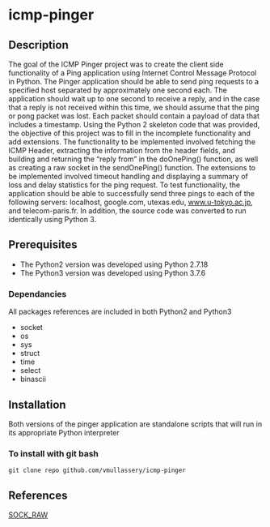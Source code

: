 # icmp-pinger

## Description
The goal of the ICMP Pinger project was to create the client side functionality of a Ping application using Internet Control Message Protocol in Python. The Pinger application should be able to send ping requests to a specified host separated by approximately one second each. The application should wait up to one second to receive a reply, and in the case that a reply is not received within this time, we should assume that the ping or pong packet was lost. Each packet should contain a payload of data that includes a timestamp. Using the Python 2 skeleton code that was provided, the objective of this project was to fill in the incomplete functionality and add extensions. The functionality to be implemented involved fetching the ICMP Header, extracting the information from the header fields, and building and returning the “reply from” in the doOnePing() function, as well as creating a raw socket in the sendOnePing() function. The extensions to be implemented involved timeout handling and displaying a summary of loss and delay statistics for the ping request. To test functionality, the application should be able to successfully send three pings to each of the following servers: localhost, google.com, utexas.edu, www.u-tokyo.ac.jp, and telecom-paris.fr. In addition, the source code was converted to run identically using Python 3.

## Prerequisites
- The Python2 version was developed using Python 2.7.18
- The Python3 version was developed using Python 3.7.6
### Dependancies
All packages references are included in both Python2 and Python3
- socket
- os
- sys
- struct
- time
- select
- binascii

## Installation
Both versions of the pinger application are standalone scripts that will run in its appropriate Python interpreter
### To install with git bash
`git clone repo github.com/vmullassery/icmp-pinger`

## References
[SOCK_RAW](https://sock-raw.org/papers/sock_raw)
